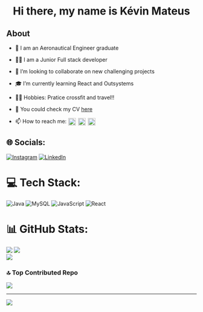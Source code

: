 <p align="center">
  <h1 align="center">  Hi there, my name is Kévin Mateus </h1> 
</p>
<h2> About</h2>

* 🛫 I am an Aeronautical Engineer graduate 

* 👨‍💻 I am a Junior Full stack developer 

* 👯 I’m looking to collaborate on new challenging projects 

* 🎓 I’m currently learning React and Outsystems

* 🏋️‍♂️ Hobbies: Pratice crossfit and travel!!  

* 📇 You could check my CV [here](https://github.com/TL086/TL086/blob/main/Tiago_Lourenço_Resume.pdf "here")

* 📫 How to reach me:  [<img src="https://img.shields.io/badge/-Gmail-c14438?style=flat-square&logo=Gmail&logoColor=white&link=kevinsmateus@outlook.com" align="center" height="20" hspace="1"/>](kevinsmateus@outlook.com)
[<img src="https://img.shields.io/badge/-LinkedIn-blue?style=flat-square&logo=Linkedin&logoColor=white&link=https://www.linkedin.com/in/kevinmateus/" align="center" height="20" hspace="1"/>](www.linkedin.com/in/kevinmateus/)
[<img src="https://img.shields.io/static/v1?message=Whatsapp&logo=whatsapp&label=&color=25D366&logoColor=white&labelColor=&style=for-the-badge" align="center" height="20" hspace="1"/>](https://wa.me/+351918614124)

## 🌐 Socials:
[![Instagram](https://img.shields.io/badge/Instagram-%23E4405F.svg?logo=Instagram&logoColor=white)](https://instagram.com/https://www.instagram.com/kevinsmateuscf5/) [![LinkedIn](https://img.shields.io/badge/LinkedIn-%230077B5.svg?logo=linkedin&logoColor=white)](https://linkedin.com/in/www.linkedin.com/in/kevinmateus) 

# 💻 Tech Stack:
![Java](https://img.shields.io/badge/java-%23ED8B00.svg?style=for-the-badge&logo=openjdk&logoColor=white) ![MySQL](https://img.shields.io/badge/mysql-%2300000f.svg?style=for-the-badge&logo=mysql&logoColor=white) ![JavaScript](https://img.shields.io/badge/javascript-%23323330.svg?style=for-the-badge&logo=javascript&logoColor=%23F7DF1E) ![React](https://img.shields.io/badge/react-%2320232a.svg?style=for-the-badge&logo=react&logoColor=%2361DAFB)

# 📊 GitHub Stats:
![](https://github-readme-stats.vercel.app/api?username=KevinCF5&theme=swift&hide_border=false&include_all_commits=true&count_private=false)
![](https://github-readme-streak-stats.herokuapp.com/?user=KevinCF5&theme=swift&hide_border=false)<br/>
![](https://github-readme-stats.vercel.app/api/top-langs/?username=KevinCF5&theme=swift&hide_border=false&include_all_commits=true&count_private=false&layout=compact)

### 🔝 Top Contributed Repo
![](https://github-contributor-stats.vercel.app/api?username=KevinCF5&limit=5&theme=dark&combine_all_yearly_contributions=true)

---
[![](https://visitcount.itsvg.in/api?id=KevinCF5&icon=0&color=0)](https://visitcount.itsvg.in)

